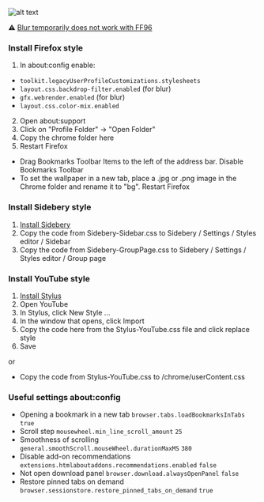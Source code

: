 ![alt text](demo.gif)


⚠️ [Blur temporarily does not work with FF96](https://bugzilla.mozilla.org/show_bug.cgi?id=1741779)


### Install Firefox style
1. In about:config enable:
- `toolkit.legacyUserProfileCustomizations.stylesheets`
- `layout.css.backdrop-filter.enabled` (for blur)
- `gfx.webrender.enabled` (for blur)
- `layout.css.color-mix.enabled`
2. Open about:support
3. Click on "Profile Folder" -> "Open Folder"
4. Copy the chrome folder here
5. Restart Firefox

- Drag Bookmarks Toolbar Items to the left of the address bar. Disable Bookmarks Toolbar
- To set the wallpaper in a new tab, place a .jpg or .png image in the Chrome folder and rename it to "bg". Restart Firefox


### Install Sidebery style
1. [Install Sidebery](https://addons.mozilla.org/firefox/addon/sidebery/)
2. Copy the code from Sidebery-Sidebar.css to Sidebery / Settings / Styles editor / Sidebar
3. Copy the code from Sidebery-GroupPage.css to Sidebery / Settings / Styles editor / Group page


### Install YouTube style
1. [Install Stylus](https://addons.mozilla.org/firefox/addon/styl-us/)
2. Open YouTube
3. In Stylus, click New Style ...
4. In the window that opens, click Import
5. Copy the code here from the Stylus-YouTube.css file and click replace style
6. Save

or

- Copy the code from Stylus-YouTube.css to /chrome/userContent.css



### Useful settings about:config
- Opening a bookmark in a new tab
`browser.tabs.loadBookmarksInTabs` `true`
- Scroll step
`mousewheel.min_line_scroll_amount` `25`
- Smoothness of scrolling
`general.smoothScroll.mouseWheel.durationMaxMS` `380`
- Disable add-on recommendations
`extensions.htmlaboutaddons.recommendations.enabled` `false`
- Not open download panel
`browser.download.alwaysOpenPanel` `false`
- Restore pinned tabs on demand
`browser.sessionstore.restore_pinned_tabs_on_demand` `true`
